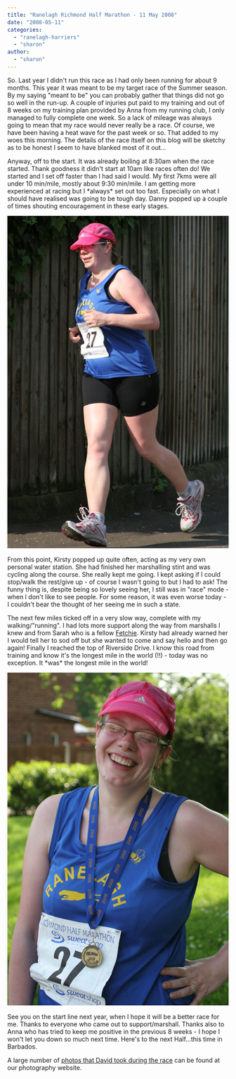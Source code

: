```yaml
---
title: "Ranelagh Richmond Half Marathon - 11 May 2008"
date: "2008-05-11"
categories: 
  - "ranelagh-harriers"
  - "sharon"
author: 
  - "sharon"
---
```


So. Last year I didn't run this race as I had only been running for about 9 months. This year it was meant to be my target race of the Summer season. By my saying "meant to be" you can probably gather that things did not go so well in the run-up. A couple of injuries put paid to my training and out of 8 weeks on my training plan provided by Anna from my running club, I only managed to fully complete one week. So a lack of mileage was always going to mean that my race would never really be a race. Of course, we have been having a heat wave for the past week or so. That added to my woes this morning. The details of the race itself on this blog will be sketchy as to be honest I seem to have blanked most of it out...

Anyway, off to the start. It was already boiling at 8:30am when the race started. Thank goodness it didn't start at 10am like races often do! We started and I set off faster than I had said I would. My first 7kms were all under 10 min/mile, mostly about 9:30 min/mile. I am getting more experienced at racing but I \*always\* set out too fast. Especially on what I should have realised was going to be tough day. Danny popped up a couple of times shouting encouragement in these early stages.

![](/images/2008/2008-05-11-richmond_half_sharon1.jpg)

From this point, Kirsty popped up quite often, acting as my very own personal water station. She had finished her marshalling stint and was cycling along the course. She really kept me going. I kept asking if I could stop/walk the rest/give up - of course I wasn't going to but I had to ask! The funny thing is, despite being so lovely seeing her, I still was in "race" mode - when I don't like to see people. For some reason, it was even worse today - I couldn't bear the thought of her seeing me in such a state.

The next few miles ticked off in a very slow way, complete with my walking/"running". I had lots more support along the way from marshalls I knew and from Sarah who is a fellow [Fetchie](http://www.fetcheveryone.com). Kirsty had already warned her I would tell her to sod off but she wanted to come and say hello and then go again! Finally I reached the top of Riverside Drive. I know this road from training and know it's the longest mile in the world (!!) - today was no exception. It \*was\* the longest mile in the world!

![](/images/2008/2008-05-11-richmond_half_sharon2.jpg)

See you on the start line next year, when I hope it will be a better race for me. Thanks to everyone who came out to support/marshall. Thanks also to Anna who has tried to keep me positive in the previous 8 weeks - I hope I won't let you down so much next time. Here's to the next Half...this time in Barbados.

A large number of [photos that David took during the race](http://rowephoto.co.uk/photos/72157605002586215/) can be found at our photography website.
